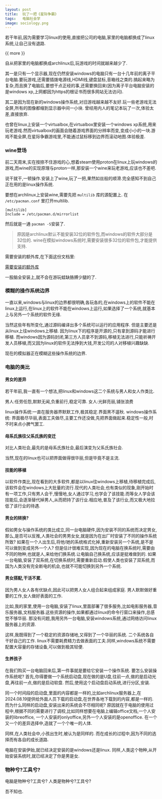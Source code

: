 ```yaml
---
layout: post
title:  玩了一把《星际争霸》
tags:   电脑社会学
image: sociology.png
---
```


若干年前,因为需要学习linux的使用,直接把公司的电脑,家里的电脑都换成了linux系统,让自己没有退路.


{{ more }}

自从把家里的电脑都换成archlinux后,玩游戏的时间就越来越少了.

其一是只有一个显示器,现在仍然安装windows的电脑只有一台十几年前的离子平台电脑.要玩游戏,还需要插拨电源线,HDMI线,键盘鼠标,音箱线之类的.搞起来略为复杂,而且换了电脑后,要想干点正经的事,还需要换回来(因为离子平台电脑安装的是windows xp,上网都因为https的根证书而很多网站无法访问).

其二是因为现在新的windows操作系统,对旧游戏越来越不友好.玩一些老游戏无法全屏,所有的图像都缩到显示器中间一小块. 曾经用内人的笔记本玩了一次,体验太差,直接放弃.

也曾在linux上安装一个virtualbox,在virtualbox里安装一个windows xp系统,用来玩老游戏.然而virtualbox的画面会随着游戏界面的分辨率而变,变成小小的一块.游戏不能全屏,在星际争霸游戏里,不能通过鼠标移到边界而滚动地图.体验极差.

### wine登场

前二天周末,实在按捺不住游戏的心,想着steam使用proton在linux上玩windows的游戏,而wine的实现原理与proton一样,那安装一个wine来玩老游戏,应该也不差吧.

说干就干,一顿操作.安装上了wine,玩了一把,果然如丝般的顺滑.完全感知不到自己正在用的是linux操作系统.

 
要想在archlinux上安装wine,需要先把 `multilib` 库的源配置上. 在 `/etc/pacman.conf` 里打开multilib.

```
[multilib]
Include = /etc/pacman.d/mirrorlist
```

然后就是一通 `pacman -S`安装了.

> 原因是archlinux默认不能安装32位的软件包,而windows的软件大部分是32位的.
> wine在模拟windows系统时,需要安装很多32位的软件包,才能提供支持.

需要安装的额外库,在下面这份文档里:

[需要安装的额外库](https://github.com/lutris/docs/blob/master/WineDependencies.md#archendeavourosmanjaroother-arch-derivatives)


一股脑全安装上,就不会在游玩蛙缺胳膊少腿的了.


### 模糊的操作系统边界

一直以来,windows与linux的边界都很明确,各玩各的,在windows上的软件不能在linux上运行,在linux上的软件不能在windows上运行,如果选择了一个系统,就基本上与另外一个系统的软件无缘.

当然这些年有所变化,通过源码编译出多个系统可以运行的应用程序.
但是主要还是从linux上往windows上移植.
因为linux下的程序是开源的,只有拿到源码才能进行移植.
而windows因为源码封闭,第三方人员拿不到源码,移植无法进行,只能祈祷开发人员移植,而又因为linux的软件无法挣到大钱,开发公司的人对移植兴趣缺缺.

现在的模拟器正在模糊这些操作系统的边界.

### 电脑的类比

#### 男女的差异
若干年前,我一直有一个想法,把linux和windows这二个系统与男人和女人作类比.

男人:任劳任怨,默默无闻,负重前行,稳定可靠.
女人:光鲜亮丽,铺张浪费

linux操作系统:一直在服务器界默默工作,极其稳定.界面黑不遛秋.
windows操作系统: 界面极尽华丽,表面工夫做尽,主要工作还没做,先把界面做起来.稳定性一般,时不时来点小脾气罢工.


#### 母系氏族往父系氏族的变迁
对比人类社会,最先的是母系氏族社会,最后演变为父系氏族社会.

当然,现在的linux也可以把界面做得很华丽,但是毕竟不是主流.


#### 技能的移植
以软件作类比,现在看到的大多软件,都是以linux往windows上移植,待移植完成后,该软件会在windows上大批量的流行.现代的人类社会,也有类似的现象,刚开始时有一项工作,只有男人会干,慢慢地,女人通过学习,也学会了该技能.而等女人学会该技能后,会逐渐替代掉男人,从而把持了该行业.相应地,普及了该行业,而又极大地拉低了该行业的待遇.


#### 男女的转换?
假如男女与操作系统的类比成立,同一台电脑硬件,因为安装不同的系统而决定男女,那么,是否可以反推,人类社会的男男女女,就是因为在出厂时安装了不同的操作系统所致?
如果在一个人出生后,将他/她的系统格式化掉,重新安装另一个系统,是不是可以做到变成另外一个人?
但是估计很难实现,因为现在的电脑在换系统时,需要由不同的物种,也就是人,来给他们换系统.让电脑自己换系统,应该是挺难做到的.
如果一台电脑,安装了双系统,在切换系统时,需要重新启动.假使人类也安装了双系统,而国为人类没有完全断电的机会,也就不可能切换到另外一个系统.


#### 男女搭配,干活不累.

因为男人女人各有优缺点,因此可以把男人女人组合起来组成家庭.
男人默默做好重要的工作,女人做好表面的工作.


比如,我的家里,使用一台电脑,安装了linux,里面部署了很多服务,比如电影服务器,音乐服务器,文档服务器.这些资源的操作,如果都通过linux的命令行窗口来操作,总感觉不够华丽.
那没有问题,我用另外一台电脑,安装windows系统,通过网络访问linux服务器上的资源.

这样,我既得到了一个稳定的资源存储地,又得到了一个华丽的系统.
二个系统各自干好自己的工作.
linux不需要耗费精力去做表面的工夫.同样,windows系统不需要配置大容量的存储设备,可以做到极其轻便.

#### 生养孩子

在我们购买一台电脑回来后,第一件事就是要给它安装一个操作系统.
要怎么安装操作系统呢?
首先,你得要做一个系统启动盘,现在做的是U盘,往前一点,做的是启动光盘,再往前一点,做的是启动软盘.
然后,使用这个启动盘启动系统,进行分区,安装.

同一个时间段的启动盘,里面的内容都是一样的,比如archlinux服务器上,在2024.08.19提供给外面人员下载的启动盘,在世界各地下载到的内容,都是一样的.
而为什么同样的启动盘,安装出来的系统会不尽相同呢?
原因就在于电脑的使用过程中,根据不同的需要进行了调校,比如同样想要在电脑上编辑office文档,一个人安装的libreoffice, 一个人安装的onlyoffice,另外一个人安装的是openoffice.
在一个又一个的差异选择中,造就了一个个唯一的人体.

同样,在人类社会中,小孩出生时,被认为是同样的.
而在成长的过程中,因为不同的选择而有各自的成长道路.

电脑在安装伊始,就已经决定安装的是windows还是linux.
同样,人类这个物种,从开始安装系统时,就已经决定了你是男是女.

### 物种兮?工具兮?

电脑是物种兮?工具兮?
人类是物种兮?工具兮?

吾不知也.


